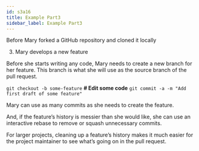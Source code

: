 ```yaml
---
id: s3a16
title: Example Part3
sidebar_label: Example Part3
---
```



Before Mary forked a GitHub repository and cloned it locally

3. Mary develops a new feature
<!-- Pull Requests: develop a new feature -->

Before she starts writing any code, Mary needs to create a new branch for her feature.
This branch is what she will use as the source branch of the pull request.

`git checkout -b some-feature`
**# Edit some code**
`git commit -a -m "Add first draft of some feature"`

Mary can use as many commits as she needs to create the feature.

And, if the feature’s history is messier than she would like, she can use an interactive rebase to remove or squash unnecessary commits.

For larger projects, cleaning up a feature’s history makes it much easier for the project maintainer to see what’s going on in the pull request.
